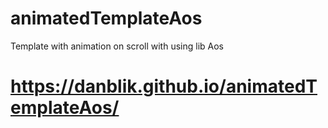 # animatedTemplateAos
Template with animation on scroll with using lib Aos
# https://danblik.github.io/animatedTemplateAos/
